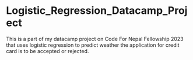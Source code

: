# Logistic_Regression_Datacamp_Project

This is a part of my datacamp project on Code For Nepal Fellowship 2023 that uses logistic regression to predict weather the application for credit card is to be accepted or rejected.
